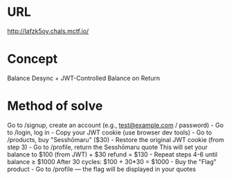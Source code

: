 # URL
http://lafzk5oy.chals.mctf.io/

# Concept
Balance Desync + JWT-Controlled Balance on Return

# Method of solve   
Go to /signup, create an account (e.g., test@example.com  / password)
    - Go to /login, log in
    - Copy your JWT cookie (use browser dev tools)
    - Go to /products, buy "Sesshōmaru" ($30)
    - Restore the original JWT cookie (from step 3)
    - Go to /profile, return the Sesshōmaru quote
        This will set your balance to $100 (from JWT) + $30 refund = $130
    - Repeat steps 4-6 until balance ≥ $1000
        After 30 cycles: $100 + 30*30 = $1000
    - Buy the "Flag" product
    - Go to /profile — the flag will be displayed in your quotes
     

